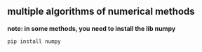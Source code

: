 ## multiple algorithms of numerical methods

**note: in some methods, you need to install the lib numpy**

``` pip install numpy ```